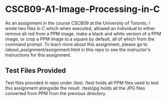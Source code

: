 # CSCB09-A1-Image-Processing-in-C

As an assignment in the course CSCB09 at the University of Toronto, I wrote two files in C which when executed, allowed an individual to either remove all red from a PPM image, make a black and white version of a PPM image, or crop a PPM image to a square by default, all of which from the command prompt. To learn more about this assignment, please go to /about_assignment/assignment.html in this repo to see the instructor's instructions for this assignment. 

## Test Files Provided

Test files provided in repo under /test. /test holds all PPM files used to test this assignment alongside the result. /test/jpg holds all the JPG files converted from PPM from the previous directory.
